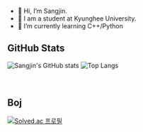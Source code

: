 - 👋 Hi, I’m Sangjin.
- 👀 I am a student at Kyunghee University.
- 🌱 I’m currently learning C++/Python

## GitHub Stats
![Sangjin's GitHub stats](https://github-readme-stats.vercel.app/api?username=eu2525&show_icons=true&theme=cobalt) ![Top Langs](https://github-readme-stats.vercel.app/api/top-langs/?username=eu2525&layout=compact&theme=cobalt) 
<br>  
<br>

## Boj
[![Solved.ac
프로필](http://mazassumnida.wtf/api/v2/generate_badge?boj=eu2525)](https://solved.ac/eu2525)
<br>

</div>
